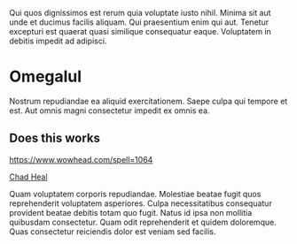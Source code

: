 Qui quos dignissimos est rerum quia voluptate iusto nihil. Minima sit aut unde et ducimus facilis aliquam. Qui praesentium enim qui aut. Tenetur excepturi est quaerat quasi similique consequatur eaque. Voluptatem in debitis impedit ad adipisci.

# Omegalul

Nostrum repudiandae ea aliquid exercitationem. Saepe culpa qui tempore et est. Aut omnis magni consectetur impedit ex omnis ea.

## Does this works

https://www.wowhead.com/spell=1064

[Chad Heal](https://www.wowhead.com/spell=1064)

Quam voluptatem corporis repudiandae. Molestiae beatae fugit quos reprehenderit voluptatem asperiores. Culpa necessitatibus consequatur provident beatae debitis totam quo fugit. Natus id ipsa non mollitia quibusdam consectetur. Quam odit reprehenderit et quidem doloremque. Quas consectetur reiciendis dolor est veniam sed facilis.

